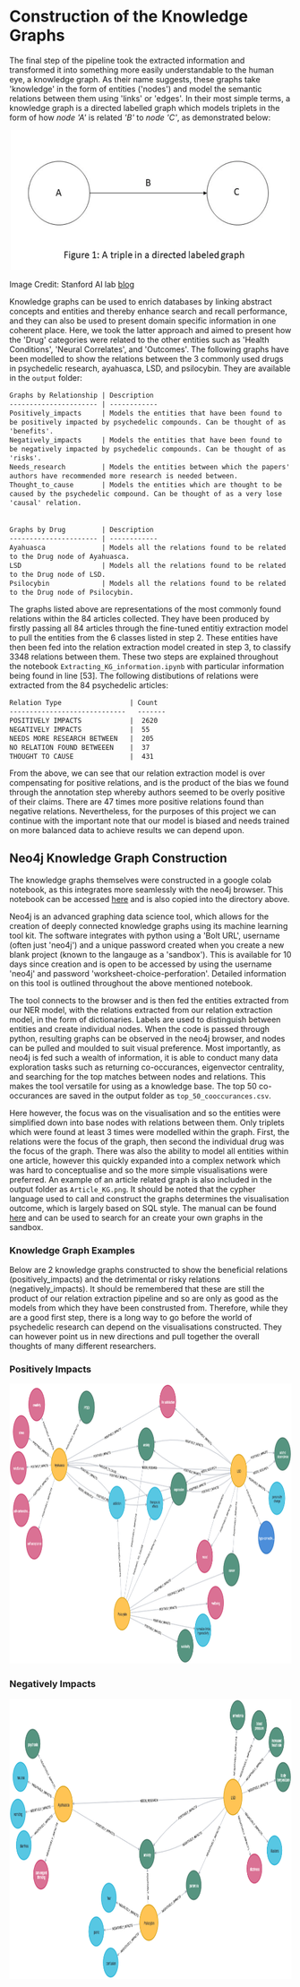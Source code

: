 # Construction of the Knowledge Graphs 

The final step of the pipeline took the extracted information and transformed it into something more easily understandable to the human eye, a knowledge graph. As their name suggests, these graphs take 'knowledge' in the form of entities ('nodes') and model the semantic relations between them using 'links' or 'edges'. In their most simple terms, a knowledge graph is a directed labelled graph which models triplets in the form of how _node 'A'_ is related _'B'_ to _node 'C'_, as demonstrated below: 


<div align="center"><img src="https://github.com/Orlz/Psychedelic_Knowledge_Graphs/blob/master/4_Knowledge_Graphs/output/triple.jpeg" width="500" height="250"/></div>

Image Credit: Stanford AI lab [blog](http://ai.stanford.edu/blog/introduction-to-knowledge-graphs)

Knowledge graphs can be used to enrich databases by linking abstract concepts and entities and thereby enhance search and recall performance, and they can also be used to present domain specific information in one coherent place. Here, we took the latter approach and aimed to present how the 'Drug' categories were related to the other entities such as 'Health Conditions', 'Neural Correlates', and 'Outcomes'. The following graphs have been modelled to show the relations between the 3 commonly used drugs in psychedelic research, ayahuasca, LSD, and psilocybin. They are available in the ```output``` folder: 

```
Graphs by Relationship | Description
---------------------- | ------------
Positively_impacts     | Models the entities that have been found to be positively impacted by psychedelic compounds. Can be thought of as 'benefits'. 
Negatively_impacts     | Models the entities that have been found to be negatively impacted by psychedelic compounds. Can be thought of as 'risks'.
Needs_research         | Models the entities between which the papers' authors have recommended more research is needed between. 
Thought_to_cause       | Models the entities which are thought to be caused by the psychedelic compound. Can be thought of as a very lose 'causal' relation.


Graphs by Drug         | Description
---------------------- | ------------
Ayahuasca              | Models all the relations found to be related to the Drug node of Ayahuasca. 
LSD                    | Models all the relations found to be related to the Drug node of LSD.
Psilocybin             | Models all the relations found to be related to the Drug node of Psilocybin.
```

The graphs listed above are representations of the most commonly found relations within the 84 articles collected. They have been produced by firstly passing all 84 articles through the fine-tuned entitiy extraction model to pull the entities from the 6 classes listed in step 2. These entities have then been fed into the relation extraction model created in step 3, to classify 3348 relations between them. These two steps are explained throughout the notebook ```Extracting_KG_information.ipynb``` with particular information being found in line [53]. The following distibutions of relations were extracted from the 84 psychedelic articles: 

```
Relation Type                 | Count
-----------------------------   -------
POSITIVELY IMPACTS            |  2620    
NEGATIVELY IMPACTS            |  55
NEEDS MORE RESEARCH BETWEEN   |  205
NO RELATION FOUND BETWEEEN    |  37
THOUGHT TO CAUSE              |  431
```

From the above, we can see that our relation extraction model is over compensating for positive relations, and is the product of the bias we found through the annotation step whereby authors seemed to be overly positive of their claims. There are 47 times more positive relations found than negative relations. Nevertheless, for the purposes of this project we can continue with the important note that our model is biased and needs trained on more balanced data to achieve results we can depend upon. 

## Neo4j Knowledge Graph Construction 
The knowledge graphs themselves were constructed in a google colab notebook, as this integrates more seamlessly with the neo4j browser. This notebook can be accessed [here](https://colab.research.google.com/drive/1PJDpQqAjoRHcTfZIJRnMuf-Q4adBmjwW?usp=sharing) and is also copied into the directory above. 

Neo4j is an advanced graphing data science tool, which allows for the creation of deeply connected knowledge graphs using its machine learning tool kit. The software integrates with python using a 'Bolt URL', username (often just 'neo4j') and a unique password created when you create a new blank project (known to the langauge as a 'sandbox'). This is available for 10 days since creation and is open to be accessed by using the username 'neo4j' and password 'worksheet-choice-perforation'. Detailed information on this tool is outlined throughout the above mentioned notebook. 

The tool connects to the browser and is then fed the entities extracted from our NER model, with the relations extracted from our relation extraction model, in the form of dictionaries. Labels are used to distinguish between entities and create individual nodes. When the code is passed through python, resulting graphs can be observed in the neo4j browser, and nodes can be pulled and moulded to suit visual preference. Most importantly, as neo4j is fed such a wealth of information, it is able to conduct many data exploration tasks such as returning co-occurances, eigenvector centrality, and searching for the top matches between nodes and relations. This makes the tool versatile for using as a knowledge base. The top 50 co-occurances are saved in the output folder as ```top_50_cooccurances.csv```. 

Here however, the focus was on the visualisation and so the entities were simplified down into base nodes with relations between them. Only triplets which were found at least 3 times were modelled within the graph. First, the relations were the focus of the graph, then second the individual drug was the focus of the graph. There was also the ability to model all entities within one article, however this quickly expanded into a complex network which was hard to conceptualise and so the more simple visualisations were preferred. An example of an article related graph is also included in the output folder as ```Article_KG.png```. It should be noted that the cypher language used to call and construct the graphs determines the visualisation outcome, which is largely based on SQL style. The manual can be found [here](https://neo4j.com/docs/cypher-manual/current/) and can be used to search for an create your own graphs in the sandbox. 

### Knowledge Graph Examples 

Below are 2 knowledge graphs constructed to show the beneficial relations (positively_impacts) and the detrimental or risky relations (negatively_impacts). It should be remembered that these are still the product of our relation extraction pipeline and so are only as good as the models from which they have been construsted from. Therefore, while they are a good first step, there is a long way to go before the world of psychedelic research can depend on the visualisations constructed. They can however point us in new directions and pull together the overall thoughts of many different researchers.  

### Positively Impacts 

<div align="center"><img src="https://github.com/Orlz/Psychedelic_Knowledge_Graphs/blob/master/4_Knowledge_Graphs/output/Positively_impacts.png" width="750" height="500"/></div>

### Negatively Impacts 

<div align="center"><img src="https://github.com/Orlz/Psychedelic_Knowledge_Graphs/blob/master/4_Knowledge_Graphs/output/Negatively_Impacts.png" width="750" height="500"/></div>
